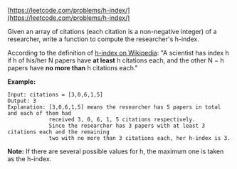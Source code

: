 [https://leetcode.com/problems/h-index/](https://leetcode.com/problems/h-index/)

Given an array of citations (each citation is a non-negative integer) of a researcher, write a function to compute the researcher's h-index.

According to the definition of [h-index on Wikipedia](https://en.wikipedia.org/wiki/H-index): "A scientist has index h if h of his/her N papers have **at least** h citations each, and the other N − h papers have **no more than** h citations each."

**Example:**
```
Input: citations = [3,0,6,1,5]
Output: 3
Explanation: [3,0,6,1,5] means the researcher has 5 papers in total and each of them had
             received 3, 0, 6, 1, 5 citations respectively.
             Since the researcher has 3 papers with at least 3 citations each and the remaining
             two with no more than 3 citations each, her h-index is 3.
```

**Note:** If there are several possible values for h, the maximum one is taken as the h-index.
